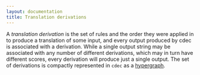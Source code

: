 ```yaml
---
layout: documentation
title: Translation derivations
---
```

A *translation derivation* is the set of rules and the order they were applied in to produce a translation of some input, and every output produced by cdec is associated with a derivation. While a single output string may be associated with any number of different derivations, which may in turn have different scores, every derivation will produce just a single output. The set of derivations is compactly represented in `cdec` as a [hypergraph](hypergraph.html).


